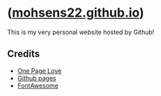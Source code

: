 # ([mohsens22.github.io](https://mohsens22.github.io))
This is my very personal website hosted by Github!
## Credits
- [One Page Love](https://demo.onepagelove.com/fullsingle-html/me)
- [Github pages](https://github.io)
- [FontAwesome](fontawesome.io)